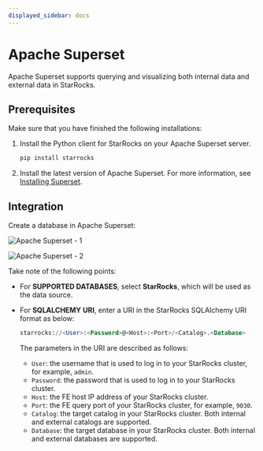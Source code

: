 ```yaml
---
displayed_sidebar: docs
---
```


# Apache Superset

Apache Superset supports querying and visualizing both internal data and external data in StarRocks.

## Prerequisites

Make sure that you have finished the following installations:

1. Install the Python client for StarRocks on your Apache Superset server.

   ```SQL
   pip install starrocks
   ```

2. Install the latest version of Apache Superset. For more information, see [Installing Superset](https://superset.apache.org/docs/intro).

## Integration

Create a database in Apache Superset:

![Apache Superset - 1](../../_assets/BI_superset_1.png)

![Apache Superset - 2](../../_assets/BI_superset_2.png)

 Take note of the following points:

- For **SUPPORTED DATABASES**, select **StarRocks**, which will be used as the data source.
- For **SQLALCHEMY** **URI**, enter a URI in the StarRocks SQLAlchemy URI format as below:

  ```SQL
  starrocks://<User>:<Password>@<Host>:<Port>/<Catalog>.<Database>
  ```

  The parameters in the URI are described as follows:

  - `User`: the username that is used to log in to your StarRocks cluster, for example, `admin`.
  - `Password`: the password that is used to log in to your StarRocks cluster.
  - `Host`: the FE host IP address of your StarRocks cluster.
  - `Port`: the FE query port of your StarRocks cluster, for example, `9030`.
  - `Catalog`: the target catalog in your StarRocks cluster. Both internal and external catalogs are supported.
  - `Database`: the target database in your StarRocks cluster. Both internal and external databases are supported.

